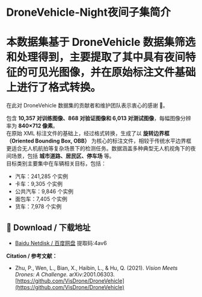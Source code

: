 # DroneVehicle-Night夜间子集简介

# 本数据集基于 **DroneVehicle** 数据集筛选和处理得到，主要提取了其中具有夜间特征的可见光图像，并在原始标注文件基础上进行了格式转换。  
在此对 DroneVehicle 数据集的贡献者和维护团队表示衷心的感谢 🙏。    

包含 **10,357 对训练图像、868 对验证图像和 6,013 对测试图像**，每幅图像分辨率为 **840×712 像素**。  
在原始 XML 标注文件的基础上，经过格式转换，生成了以 **旋转边界框（Oriented Bounding Box, OBB）** 为核心的标注文件，相较于传统水平边界框更适合无人机航拍等复杂场景下的检测任务。数据涵盖多种典型无人机视角下的夜间场景，包括 **城市道路、居民区、停车场** 等。  
目标类别主要集中在车辆相关目标，包括：
- 汽车：241,285 个实例  
- 卡车：9,305 个实例  
- 公共汽车：9,846 个实例  
- 面包车：7,405 个实例  
- 货车：7,978 个实例

## 🔗 Download / 下载地址
- [Baidu Netdisk / 百度网盘](https://pan.baidu.com/s/1Oe7g_4c5XHPeuFsqphmumg) 提取码:4av6

**Citation / 参考文献：**  
- Zhu, P., Wen, L., Bian, X., Haibin, L., & Hu, Q. (2021). *Vision Meets Drones: A Challenge.* arXiv:2001.06303.  
  [https://github.com/VisDrone/DroneVehicle](https://github.com/VisDrone/DroneVehicle)
